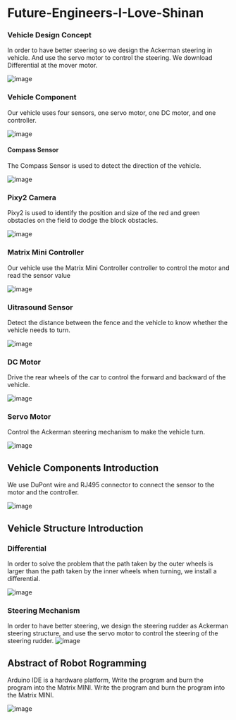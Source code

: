 # Future-Engineers-I-Love-Shinan
### Vehicle Design Concept
In order to have better steering so we design the Ackerman steering in vehicle. And use the servo motor to control the steering. We download Differential at the mover motor.

![image](https://github.com/la7655/Future-Engineers-I-Love-Shinan/blob/main/other/picture1.png)
### Vehicle Component
Our vehicle uses four sensors, one servo motor, one DC motor, and one controller.

![image](https://github.com/la7655/Future-Engineers-I-Love-Shinan/blob/main/other/picture2.png)

#### Compass Sensor
The Compass Sensor is used to detect the direction of the vehicle.

![image](https://github.com/la7655/Future-Engineers-I-Love-Shinan/blob/main/other/cmopass%20sensor.png)
### Pixy2 Camera
Pixy2 is used to identify the position and size of the red and green obstacles on the field to dodge the block obstacles. 

![image](https://github.com/la7655/Future-Engineers-I-Love-Shinan/blob/main/other/pixy2%20camera.png)
### Matrix Mini Controller
Our vehicle use the Matrix Mini Controller controller to control the motor and read the sensor value

![image](https://github.com/la7655/Future-Engineers-I-Love-Shinan/blob/main/other/Matrix%20mini.png)
### Uitrasound Sensor
Detect the distance between the fence and the vehicle to know whether the vehicle needs to turn.

![image](https://github.com/la7655/Future-Engineers-I-Love-Shinan/blob/main/other/ultrasonic%20sensor.png)
### DC Motor
Drive the rear wheels of the car to control the forward and backward of the vehicle.

![image](https://github.com/la7655/Future-Engineers-I-Love-Shinan/blob/main/other/DC%20motor.png)
### Servo Motor
Control the Ackerman steering mechanism to make the vehicle turn.

![image](https://github.com/la7655/Future-Engineers-I-Love-Shinan/blob/main/other/Servo%20motor.png)
## Vehicle Components Introduction
We use DuPont wire and RJ495 connector to connect the sensor to the motor and the controller.

![image](https://github.com/la7655/Future-Engineers-I-Love-Shinan/blob/main/other/Component%20Configuration.png)
## Vehicle Structure Introduction
### Differential
In order to solve the problem that the path taken by the outer wheels is larger than the path taken by the inner wheels when turning, we install a differential.

![image](https://github.com/la7655/Future-Engineers-I-Love-Shinan/blob/main/other/Differential.png)
### Steering Mechanism
In order to have better steering, we design the steering rudder as Ackerman steering structure, and use the servo motor to control the steering of the steering rudder.
![image](https://github.com/la7655/Future-Engineers-I-Love-Shinan/blob/main/other/Steering%20Mechanism.png)

## Abstract of Robot Rogramming
Arduino IDE is a hardware platform, Write the program and burn the program into the Matrix MINI. Write the program and burn the program into the Matrix MINI.

![image](https://github.com/la7655/Future-Engineers-I-Love-Shinan/blob/main/other/arduino.png)


